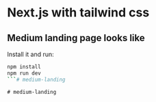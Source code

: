 # Next.js with tailwind css
## Medium landing page looks like

Install it and run:

```sh
npm install
npm run dev
```#   m e d i u m - l a n d i n g  
 #   m e d i u m - l a n d i n g  
 
